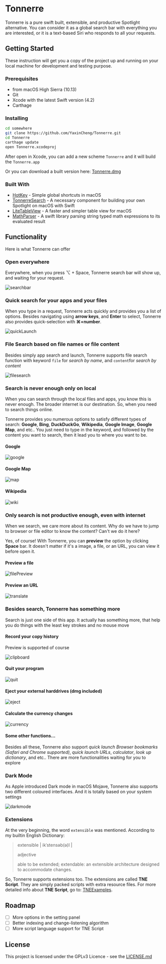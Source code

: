 # Tonnerre

Tonnerre is a pure swift built, extensible, and productive Spotlight alternative. You can consider it as a global search bar with everything you are interested, or it is a text-based Siri who responds to all your requests.

## Getting Started

These instruction will get you a copy of the project up and running on your local machine for development and testing purpose. 

### Prerequisites

- from macOS High Sierra (10.13) 
- Git
- Xcode with the latest Swift version (4.2)
- Carthage

### Installing

```bash
cd somewhere
git clone https://github.com/YaxinCheng/Tonnerre.git
cd Tonnerre
carthage update
open Tonnerre.xcodeproj
```

After open in Xcode, you can add a new scheme `Tonnerre` and it will build the `Tonnerre.app`

Or you can download a built version here: [Tonnerre.dmg](https://github.com/YaxinCheng/Tonnerre/releases/download/1.0.5/Tonnerre.dmg.zip)

### Built With

- [HotKey](https://github.com/soffes/HotKey) - Simple global shortcuts in macOS
- [TonnerreSearch](https://github.com/YaxinCheng/TonnerreSearch) - A necessary component for building your own Spotlight on macOS with Swift
- [LiteTableView](https://github.com/YaxinCheng/LiteTableView) - A faster and simpler table view for macOS
- [MathParser](https://github.com/YaxinCheng/MathParser) - A swift library parsing string typed math expressions to its evaluated result

## Functionality

Here is what Tonnerre can offer

### Open everywhere

Everywhere, when you press ⌥ + Space, Tonnerre search bar will show up, and waiting for your request.

![searchbar](https://user-images.githubusercontent.com/13768613/49907481-4396fd00-fe44-11e8-8de9-122bc4c267ec.png)

### Quick search for your apps and your files

When you type in a request, Tonnerre acts quickly and provides you a list of options. Besides navigating using **arrow keys**, and **Enter** to select, Tonnerre also provides quick-selection with **⌘+number**. 

![quickLaunch](https://user-images.githubusercontent.com/13768613/49770842-5da1d580-fcb4-11e8-8645-1671f2df4bee.png)

### File Search based on file names or file content

Besides simply app search and launch, Tonnerre supports file search function with keyword `file` for *search by name*, and `content`for *search by content*

![filesearch](https://user-images.githubusercontent.com/13768613/49771064-60e99100-fcb5-11e8-8a58-f0777fc1032e.png)

### Search is never enough only on local

When you can search through the local files and apps, you know this is never enough. The broader internet is our destination. So, when you need to search things online. 

Tonnerre provides you numerous options to satisfy different types of search: **Google**, **Bing**, **DuckDuckGo**, **Wikipedia**, **Google Image**, **Google Map**, and etc.. You just need to type in the keyword, and followed by the content you want to search, then it lead you to where you want to be.

#### Google

![google](https://user-images.githubusercontent.com/13768613/49771277-6398b600-fcb6-11e8-9b0b-6b7120c0a906.png)

#### Google Map

![map](https://user-images.githubusercontent.com/13768613/49768484-8624d200-fcaa-11e8-8716-58c23f134023.png)

#### Wikipedia

![wiki](https://user-images.githubusercontent.com/13768613/49768482-8624d200-fcaa-11e8-8820-0654722aed79.png)

### Only search is not productive enough, even with internet

When we search, we care more about its content. Why do we have to jump to browser or file editor to know the content? Can't we do it here?

Yes, of course! With Tonnerre, you can **preview** the option by clicking **Space** bar. It doesn't matter if it's a image, a file, or an URL, you can view it before open it.

#### Preview a file

![filePreview](https://user-images.githubusercontent.com/13768613/49768479-858c3b80-fcaa-11e8-9c26-590667e9d240.png)

#### Preview an URL

![translate](https://user-images.githubusercontent.com/13768613/49768483-8624d200-fcaa-11e8-8028-be95968dda3d.png)

### Besides search, Tonnerre has something more

Search is just one side of this app. It actually has something more, that help you do things with the least key strokes and no mouse move

#### Record your copy history

Preview is supported of course

![clipboard](https://user-images.githubusercontent.com/13768613/49768481-858c3b80-fcaa-11e8-9a1c-5132e47fd454.png)

#### Quit your program

![quit](https://user-images.githubusercontent.com/13768613/49771601-e110f600-fcb7-11e8-9bc0-b573c1f1d9fd.png)

#### Eject your external harddrives (dmg included)

![eject](https://user-images.githubusercontent.com/13768613/49771646-10bffe00-fcb8-11e8-87ea-a88af5d2258c.png)

#### Calculate the currency changes

![currency](https://user-images.githubusercontent.com/13768613/49771817-df93fd80-fcb8-11e8-995b-c4041a774c1b.png)

#### Some other functions...

Besides all these, Tonnerre also support *quick launch Browser bookmarks (Safari and Chrome supported)*, *quick launch URLs*, *calculator*, *look up dictionary*, and etc.. There are more functionalities waiting for you to explore

### Dark Mode

As Apple introduced Dark mode in macOS Mojave, Tonnerre also supports two different coloured interfaces. And it is totally based on your system settings

![darkmode](https://user-images.githubusercontent.com/13768613/49771935-65b04400-fcb9-11e8-8ee7-c71d70dad369.png)

### Extensions

At the very beginning, the word `extensible` was mentioned. According to my builtin English Dictionary:

> extensible | ikˈstensəb(ə)l | 
>
> adjective 
>
> able to be extended; extendable: an extensible architecture designed to accommodate changes.

So, Tonnerre supports extensions too. The extensions are called **TNE Script**. They are simply packed scripts with extra resource files. For more detailed info about **TNE Script**, go to: [TNEExamples](https://github.com/YaxinCheng/TNEExamples).

## Roadmap

- [ ] More options in the setting panel
- [ ] Better indexing and change-listening algorithm
- [ ] More script language support for TNE Script

## License

This project is licensed under the GPLv3 Licence - see the [LICENSE.md](https://github.com/YaxinCheng/Tonnerre/blob/master/LICENSE)

